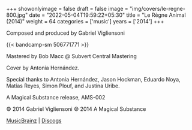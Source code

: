 +++
showonlyimage = false
draft = false
image = "img/covers/le-regne-800.jpg"
date = "2022-05-04T19:59:22+05:30"
title = "Le Règne Animal (2014)"
weight = 64
categories = ['music']
years = ['2014']
+++


<!--more-->

Composed and produced by Gabriel Vigliensoni

{{< bandcamp-sm 506771771 >}}

Mastered by Bob Macc @ Subvert Central Mastering

Cover by Antonia Hernández.

Special thanks to Antonia Hernández, Jason Hockman, Eduardo Noya, Matías Reyes, Simon Plouf, and Justina Uribe.

A Magical Substance release, AMS-002

© 2014 Gabriel Vigliensoni ℗ 2014 A Magical Substance

[MusicBrainz](https://musicbrainz.org/release-group/709bf4b9-e2ed-45ba-b34a-15d89e6c69fd) | [Discogs](https://www.discogs.com/Gabriel-Vigliensoni-Le-R%C3%A8gne-Animal/release/6223029)